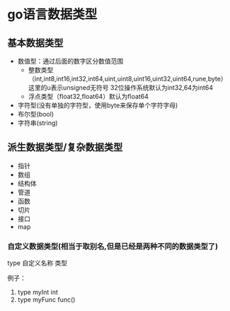 # go语言数据类型

## 基本数据类型

* 数值型：通过后面的数字区分数值范围
  * 整数类型（int,int8,int16,int32,int64,uint,uint8,uint16,uint32,uint64,rune,byte）这里的u表示unsigned无符号 32位操作系统默认为int32,64为int64
  * 浮点类型（float32,float64）默认为float64
* 字符型(没有单独的字符型，使用byte来保存单个字符字母)
* 布尔型(bool)
* 字符串(string)

## 派生数据类型/复杂数据类型

* 指针
* 数组
* 结构体
* 管道
* 函数
* 切片
* 接口
* map


### 自定义数据类型(相当于取别名,但是已经是两种不同的数据类型了)

type 自定义名称 类型

例子：

1. type myInt int
2. type myFunc func()

